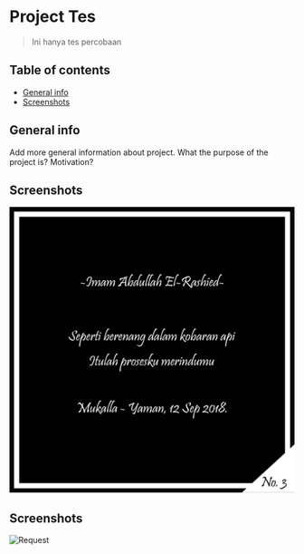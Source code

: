 # Project Tes
> Ini hanya tes percobaan

## Table of contents
* [General info](#general-info)
* [Screenshots](#screenshots)

## General info
Add more general information about project. What the purpose of the project is? Motivation?

## Screenshots
![Puisi Kerinduan](./ScreenShot/puisi-rindu.jpg)

## Screenshots
![Request](./ScreenShot/Kluntung1.gif)

